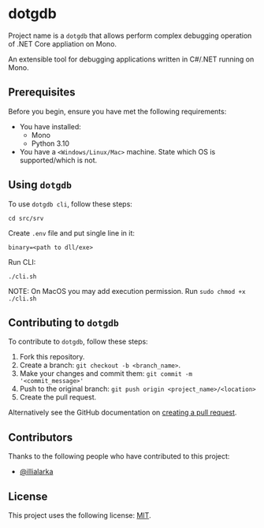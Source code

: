 # dotgdb 

Project name is a `dotgdb` that allows perform complex debugging operation of .NET Core appliation on Mono.

An extensible tool for debugging applications written in C#/.NET running on Mono.

## Prerequisites

Before you begin, ensure you have met the following requirements:
* You have installed:
    - Mono
    - Python 3.10
* You have a `<Windows/Linux/Mac>` machine. State which OS is supported/which is not.

## Using `dotgdb` 

To use `dotgdb cli`, follow these steps:

```
cd src/srv
```

Create `.env` file and put single line in it:
```
binary=<path to dll/exe>
```

Run CLI:
```
./cli.sh
```

NOTE: On MacOS you may add execution permission. Run `sudo chmod +x ./cli.sh`

## Contributing to `dotgdb` 

To contribute to `dotgdb`, follow these steps:

1. Fork this repository.
2. Create a branch: `git checkout -b <branch_name>`.
3. Make your changes and commit them: `git commit -m '<commit_message>'`
4. Push to the original branch: `git push origin <project_name>/<location>`
5. Create the pull request.

Alternatively see the GitHub documentation on [creating a pull request](https://help.github.com/en/github/collaborating-with-issues-and-pull-requests/creating-a-pull-request).

## Contributors

Thanks to the following people who have contributed to this project:

* [@illialarka](https://github.com/illialarka)

## License

This project uses the following license: [MIT](https://mit-license.org/).
